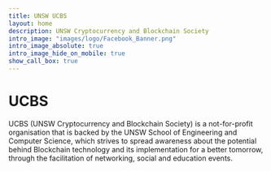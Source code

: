 ```yaml
---
title: UNSW UCBS
layout: home
description: UNSW Cryptocurrency and Blockchain Society
intro_image: "images/logo/Facebook_Banner.png"
intro_image_absolute: true
intro_image_hide_on_mobile: true
show_call_box: true
---
```


# UCBS

UCBS (UNSW Cryptocurrency and Blockchain Society) is a not-for-profit organisation that is backed by the UNSW School of Engineering and Computer Science, which strives to spread awareness about the potential behind Blockchain technology and its implementation for a better tomorrow, through the facilitation of networking, social and education events.